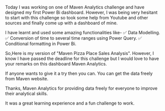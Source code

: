 Today I was working on one of Maven Analytics challenge and have designed my first Power Bi dashboard. However, I was being very hesitant to start with this challenge so took some help from Youtube and other sources and finally come up with a dashboard of mine.

I have learnt and used some amazing functionalities like-
✅ Data Modelling.
✅ Conversion of time to several time ranges using Power Query.
✅ Conditional formatting in Power Bi.

So,Here is my version of "Maven Pizza Place Sales Analysis". However, I know I have passed the deadline for this challenge but I would love to have your remarks on this dashboard Maven Analytics.

If anyone wants to give it a try then you can. You can get the data freely from Maven website.

Thanks, Maven Analytics for providing data freely for everyone to improve their analytical skills.

It was a great learning experience and a fun challenge to work.
